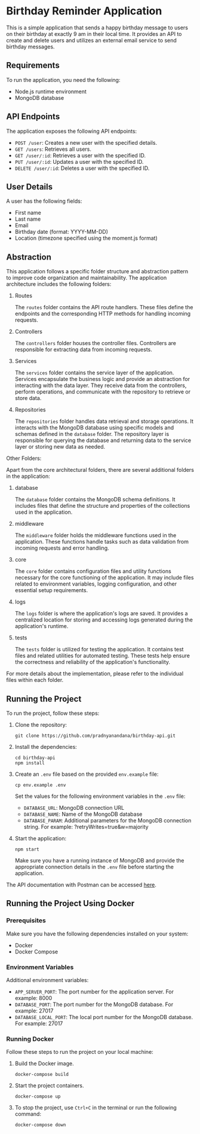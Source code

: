 # Birthday Reminder Application

This is a simple application that sends a happy birthday message to users on their birthday at exactly 9 am in their local time. It provides an API to create and delete users and utilizes an external email service to send birthday messages.

## Requirements

To run the application, you need the following:

- Node.js runtime environment
- MongoDB database

## API Endpoints

The application exposes the following API endpoints:

- `POST /user`: Creates a new user with the specified details.
- `GET /users`: Retrieves all users.
- `GET /user/:id`: Retrieves a user with the specified ID.
- `PUT /user/:id`: Updates a user with the specified ID.
- `DELETE /user/:id`: Deletes a user with the specified ID.

## User Details

A user has the following fields:

- First name
- Last name
- Email
- Birthday date (format: YYYY-MM-DD)
- Location (timezone specified using the moment.js format)

## Abstraction

This application follows a specific folder structure and abstraction pattern to improve code organization and maintainability. The application architecture includes the following folders:

1. Routes

   The `routes` folder contains the API route handlers. These files define the endpoints and the corresponding HTTP methods for handling incoming requests.

2. Controllers

   The `controllers` folder houses the controller files. Controllers are responsible for extracting data from incoming requests.

3. Services

   The `services` folder contains the service layer of the application. Services encapsulate the business logic and provide an abstraction for interacting with the data layer. They receive data from the controllers, perform operations, and communicate with the repository to retrieve or store data.

4. Repositories

   The `repositories` folder handles data retrieval and storage operations. It interacts with the MongoDB database using specific models and schemas defined in the `database` folder. The repository layer is responsible for querying the database and returning data to the service layer or storing new data as needed.

Other Folders:

Apart from the core architectural folders, there are several additional folders in the application:

1. database

   The `database` folder contains the MongoDB schema definitions. It includes files that define the structure and properties of the collections used in the application.

2. middleware

   The `middleware` folder holds the middleware functions used in the application. These functions handle tasks such as data validation from incoming requests and error handling.

3. core

   The `core` folder contains configuration files and utility functions necessary for the core functioning of the application. It may include files related to environment variables, logging configuration, and other essential setup requirements.

4. logs

   The `logs` folder is where the application's logs are saved. It provides a centralized location for storing and accessing logs generated during the application's runtime.

5. tests

   The `tests` folder is utilized for testing the application. It contains test files and related utilities for automated testing. These tests help ensure the correctness and reliability of the application's functionality.

For more details about the implementation, please refer to the individual files within each folder.

## Running the Project

To run the project, follow these steps:

1. Clone the repository:

   ```shell
   git clone https://github.com/pradnyanandana/birthday-api.git
   ```

2. Install the dependencies:

   ```shell
   cd birthday-api
   npm install
   ```

3. Create an `.env` file based on the provided `env.example` file:

   ```shell
   cp env.example .env
   ```

   Set the values for the following environment variables in the `.env` file:

   - `DATABASE_URL`: MongoDB connection URL
   - `DATABASE_NAME`: Name of the MongoDB database
   - `DATABASE_PARAM`: Additional parameters for the MongoDB connection string. For example: ?retryWrites=true&w=majority

4. Start the application:

   ```shell
   npm start
   ```

   Make sure you have a running instance of MongoDB and provide the appropriate connection details in the `.env` file before starting the application.

The API documentation with Postman can be accessed [here](https://www.postman.com/galactic-firefly-138065/workspace/birthday-reminder/collection/2534395-a92ced8a-d5f1-4ef8-9ac1-21f1ec6fdd54?action=share&creator=2534395).

## Running the Project Using Docker

### Prerequisites

Make sure you have the following dependencies installed on your system:

- Docker
- Docker Compose

### Environment Variables

Additional environment variables:

- `APP_SERVER_PORT`: The port number for the application server. For example: 8000
- `DATABASE_PORT`: The port number for the MongoDB database. For example: 27017
- `DATABASE_LOCAL_PORT`: The local port number for the MongoDB database. For example: 27017

### Running Docker

Follow these steps to run the project on your local machine:

1. Build the Docker image.

   ```shell
   docker-compose build
   ```

2. Start the project containers.

   ```shell
   docker-compose up
   ```

3. To stop the project, use `Ctrl+C` in the terminal or run the following command:

   ```shell
   docker-compose down
   ```